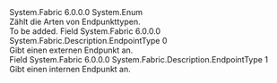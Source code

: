<Type Name="EndpointType" FullName="System.Fabric.Description.EndpointType">
  <TypeSignature Language="C#" Value="public enum EndpointType" />
  <TypeSignature Language="ILAsm" Value=".class public auto ansi sealed EndpointType extends System.Enum" />
  <TypeSignature Language="DocId" Value="T:System.Fabric.Description.EndpointType" />
  <TypeSignature Language="VB.NET" Value="Public Enum EndpointType" />
  <TypeSignature Language="F#" Value="type EndpointType = " />
  <AssemblyInfo>
    <AssemblyName>System.Fabric</AssemblyName>
    <AssemblyVersion>6.0.0.0</AssemblyVersion>
  </AssemblyInfo>
  <Base>
    <BaseTypeName>System.Enum</BaseTypeName>
  </Base>
  <Docs>
    <summary>
      <para>Zählt die Arten von Endpunkttypen.</para>
    </summary>
    <remarks>To be added.</remarks>
  </Docs>
  <Members>
    <Member MemberName="Input">
      <MemberSignature Language="C#" Value="Input" />
      <MemberSignature Language="ILAsm" Value=".field public static literal valuetype System.Fabric.Description.EndpointType Input = int32(0)" />
      <MemberSignature Language="DocId" Value="F:System.Fabric.Description.EndpointType.Input" />
      <MemberSignature Language="VB.NET" Value="Input" />
      <MemberSignature Language="F#" Value="Input = 0" Usage="System.Fabric.Description.EndpointType.Input" />
      <MemberType>Field</MemberType>
      <AssemblyInfo>
        <AssemblyName>System.Fabric</AssemblyName>
        <AssemblyVersion>6.0.0.0</AssemblyVersion>
      </AssemblyInfo>
      <ReturnValue>
        <ReturnType>System.Fabric.Description.EndpointType</ReturnType>
      </ReturnValue>
      <MemberValue>0</MemberValue>
      <Docs>
        <summary>
          <para>Gibt einen externen Endpunkt an.</para>
        </summary>
      </Docs>
    </Member>
    <Member MemberName="Internal">
      <MemberSignature Language="C#" Value="Internal" />
      <MemberSignature Language="ILAsm" Value=".field public static literal valuetype System.Fabric.Description.EndpointType Internal = int32(1)" />
      <MemberSignature Language="DocId" Value="F:System.Fabric.Description.EndpointType.Internal" />
      <MemberSignature Language="VB.NET" Value="Internal" />
      <MemberSignature Language="F#" Value="Internal = 1" Usage="System.Fabric.Description.EndpointType.Internal" />
      <MemberType>Field</MemberType>
      <AssemblyInfo>
        <AssemblyName>System.Fabric</AssemblyName>
        <AssemblyVersion>6.0.0.0</AssemblyVersion>
      </AssemblyInfo>
      <ReturnValue>
        <ReturnType>System.Fabric.Description.EndpointType</ReturnType>
      </ReturnValue>
      <MemberValue>1</MemberValue>
      <Docs>
        <summary>
          <para>Gibt einen internen Endpunkt an.</para>
        </summary>
      </Docs>
    </Member>
  </Members>
</Type>